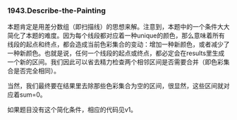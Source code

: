 ### 1943.Describe-the-Painting

本题肯定是用差分数组（即扫描线）的思想来解。注意到，本题中的一个条件大大简化了本题的难度。因为每个线段都对应着一种unique的颜色，那么意味着所有线段的起点和终点，都会造成当前色彩集合的变动：增加一种新颜色，或者减少了一种新颜色。也就是说，任何一个线段的起点或终点，都必定会在results里生成一个新的区间。我们因此可以省去精力检查两个相邻区间是否需要合并（即色彩集合是否完全相同）。

当然，我们最终要在结果里去除那些色彩集合为空的区间，很显然，这些区间就对应着sum=0。

如果题目没有这个简化条件，相应的代码见v1。

